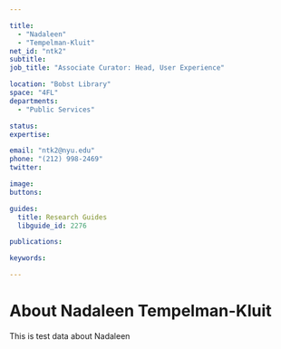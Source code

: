 ```yaml
---

title:
  - "Nadaleen"
  - "Tempelman-Kluit"
net_id: "ntk2"
subtitle: 
job_title: "Associate Curator: Head, User Experience"

location: "Bobst Library"
space: "4FL"
departments:
  - "Public Services"

status: 
expertise:

email: "ntk2@nyu.edu"
phone: "(212) 998-2469"
twitter: 

image: 
buttons:

guides:
  title: Research Guides
  libguide_id: 2276

publications:

keywords:

---
```


# About Nadaleen Tempelman-Kluit

This is test data about Nadaleen
